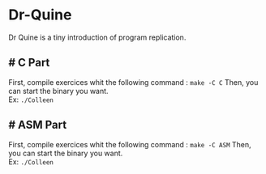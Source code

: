 # Dr-Quine
Dr Quine is a tiny introduction of program replication.

## # C Part
First, compile exercices whit the following command : `make -C C`
Then, you can start the binary you want.    
Ex: `./Colleen`

## # ASM Part
First, compile exercices whit the following command : `make -C ASM`
Then, you can start the binary you want.    
Ex: `./Colleen`

